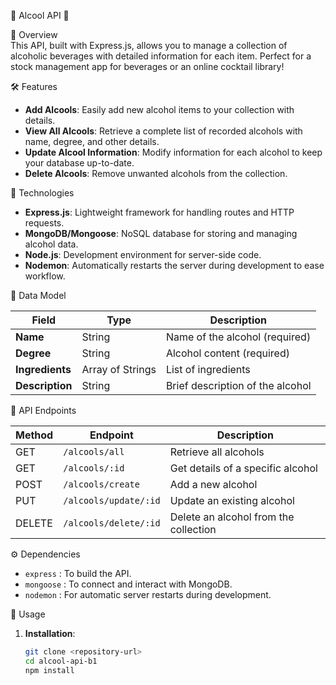 🌟 Alcool API 🌟

🚀 Overview  
This API, built with Express.js, allows you to manage a collection of alcoholic beverages with detailed information for each item. Perfect for a stock management app for beverages or an online cocktail library!

🛠️ Features

- **Add Alcools**: Easily add new alcohol items to your collection with details.
- **View All Alcools**: Retrieve a complete list of recorded alcohols with name, degree, and other details.
- **Update Alcool Information**: Modify information for each alcohol to keep your database up-to-date.
- **Delete Alcools**: Remove unwanted alcohols from the collection.

🔧 Technologies

- **Express.js**: Lightweight framework for handling routes and HTTP requests.
- **MongoDB/Mongoose**: NoSQL database for storing and managing alcohol data.
- **Node.js**: Development environment for server-side code.
- **Nodemon**: Automatically restarts the server during development to ease workflow.

📜 Data Model

| Field         | Type       | Description                          |
|---------------|------------|--------------------------------------|
| **Name**      | String     | Name of the alcohol (required)       |
| **Degree**    | String     | Alcohol content (required)           |
| **Ingredients** | Array of Strings | List of ingredients |
| **Description** | String     | Brief description of the alcohol     |

📡 API Endpoints

| Method | Endpoint                | Description                                     |
|--------|--------------------------|-------------------------------------------------|
| GET    | `/alcools/all`           | Retrieve all alcohols                           |
| GET    | `/alcools/:id`           | Get details of a specific alcohol               |
| POST   | `/alcools/create`        | Add a new alcohol                               |
| PUT    | `/alcools/update/:id`    | Update an existing alcohol                      |
| DELETE | `/alcools/delete/:id`    | Delete an alcohol from the collection           |

⚙️ Dependencies

- `express` : To build the API.
- `mongoose` : To connect and interact with MongoDB.
- `nodemon` : For automatic server restarts during development.

🎉 Usage

1. **Installation**:
   ```bash
   git clone <repository-url>
   cd alcool-api-b1
   npm install
